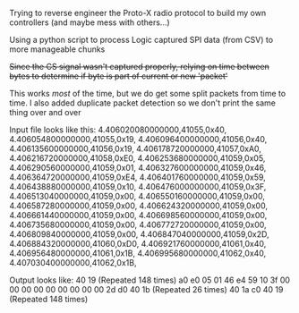 Trying to reverse engineer the Proto-X radio protocol to build my own controllers (and maybe mess with others...)

Using a python script to process Logic captured SPI data (from CSV) to more manageable chunks

~~Since the CS signal wasn't captured properly, relying on time between bytes to determine if byte is part of current or new 'packet'~~

This works *most* of the time, but we do get some split packets from time to time.
I also added duplicate packet detection so we don't print the same thing over and over

Input file looks like this:
4.406020080000000,41055,0x40,
4.406054800000000,41055,0x19,
4.406096400000000,41056,0x40,
4.406135600000000,41056,0x19,
4.406178720000000,41057,0xA0,
4.406216720000000,41058,0xE0,
4.406253680000000,41059,0x05,
4.406290560000000,41059,0x01,
4.406327600000000,41059,0x46,
4.406364720000000,41059,0xE4,
4.406401760000000,41059,0x59,
4.406438880000000,41059,0x10,
4.406476000000000,41059,0x3F,
4.406513040000000,41059,0x00,
4.406550160000000,41059,0x00,
4.406587280000000,41059,0x00,
4.406624320000000,41059,0x00,
4.406661440000000,41059,0x00,
4.406698560000000,41059,0x00,
4.406735680000000,41059,0x00,
4.406772720000000,41059,0x00,
4.406809840000000,41059,0x00,
4.406847040000000,41059,0x2D,
4.406884320000000,41060,0xD0,
4.406921760000000,41061,0x40,
4.406956480000000,41061,0x1B,
4.406995680000000,41062,0x40,
4.407030400000000,41062,0x1B,

Output looks like:
40 19  (Repeated 148 times)
a0 
e0 
05 01 46 e4 59 10 3f 00 00 00 00 00 00 00 00 00 2d 
d0 
40 1b  (Repeated 26 times)
40 1a 
c0 
40 19  (Repeated 148 times)
